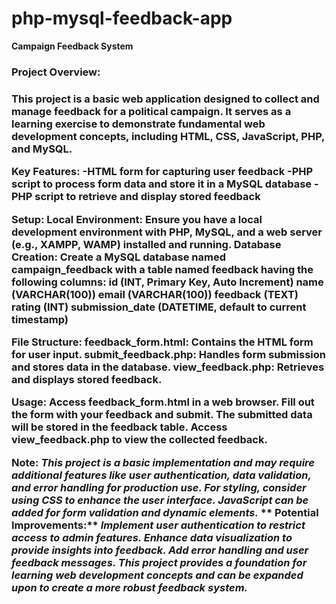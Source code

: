 # php-mysql-feedback-app

**Campaign Feedback System**
<h3>Project Overview:<h3>
This project is a basic web application designed to collect and manage feedback for a political campaign. It serves as a learning exercise to demonstrate fundamental web development concepts, including HTML, CSS, JavaScript, PHP, and MySQL.


**Key Features:**
-HTML form for capturing user feedback
-PHP script to process form data and store it in a MySQL database
-PHP script to retrieve and display stored feedback


**Setup:**
**Local Environment:** Ensure you have a local development environment with PHP, MySQL, and a web server (e.g., XAMPP, WAMP) installed and running.
**Database Creation:** Create a MySQL database named campaign_feedback with a table named feedback having the following columns:
id (INT, Primary Key, Auto Increment)
name (VARCHAR(100))
email (VARCHAR(100))
feedback (TEXT)
rating (INT)
submission_date (DATETIME, default to current timestamp)

**File Structure:**
feedback_form.html: Contains the HTML form for user input.
submit_feedback.php: Handles form submission and stores data in the database.
view_feedback.php: Retrieves and displays stored feedback.

**Usage:**
Access feedback_form.html in a web browser.
Fill out the form with your feedback and submit.
The submitted data will be stored in the feedback table.
Access view_feedback.php to view the collected feedback.

**Note:**
_This project is a basic implementation and may require additional features like user authentication, data validation, and error handling for production use.
For styling, consider using CSS to enhance the user interface.
JavaScript can be added for form validation and dynamic elements._
**
Potential Improvements:**
_Implement user authentication to restrict access to admin features.
Enhance data visualization to provide insights into feedback.
Add error handling and user feedback messages.
This project provides a foundation for learning web development concepts and can be expanded upon to create a more robust feedback system._
